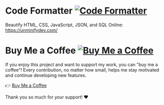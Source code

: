# Code Formatter [![Code Formatter](https://img.shields.io/badge/Code%20Formatter-Enabled-brightgreen)](https://unminifydev.com/)
Beautify HTML, CSS, JavaScript, JSON, and SQL Online: https://unminifydev.com/

# Buy Me a Coffee [![Buy Me a Coffee](https://img.shields.io/badge/Buy%20Me%20a%20Coffee-☕-FF813F)](https://buymeacoffee.com/rogerdev0623)

If you enjoy this project and want to support my work, you can "buy me a coffee"! Every contribution, no matter how small, helps me stay motivated and continue developing new features.

👉 [Buy Me a Coffee](https://buymeacoffee.com/rogerdev0623)

Thank you so much for your support! ❤️
